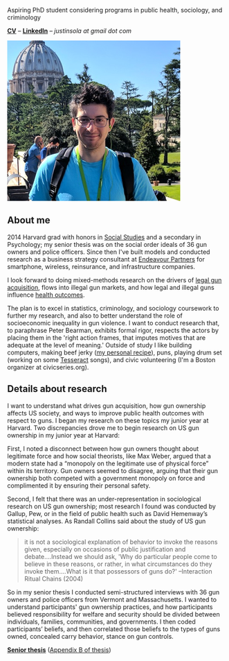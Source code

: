Aspiring PhD student considering programs in public health, sociology, and criminology

**[CV](https://github.com/justinsola/justinsola.github.com/raw/master/files/CV_Jan_2018.pdf)** – **[LinkedIn](https://www.linkedin.com/in/justinlucassola/)** – _justinsola at gmail dot com_

![Image](https://raw.githubusercontent.com/justinsola/justinsola.github.com/master/files/web_pic_small.jpg)

## About me
2014 Harvard grad with honors in [Social Studies](https://socialstudies.fas.harvard.edu/) and a secondary in Psychology; my senior thesis was on the social order ideals of 36 gun owners and police officers. Since then I've built models and conducted research as a business strategy consultant at [Endeavour Partners](https://endeavour.partners/about/) for smartphone, wireless, reinsurance, and infrastructure companies.

I look forward to doing mixed-methods research on the drivers of [legal gun acquisition](https://github.com/justinsola/justinsola.github.com/raw/master/files/Approx_US_Firearm_Sales_by_Month_(Jan1999-Aug2017).pdf), flows into illegal gun markets, and how legal and illegal guns influence [health outcomes](https://github.com/justinsola/justinsola.github.com/raw/master/files/US_Firearm_Deaths_by_Type_(1999-2015).pdf).

The plan is to excel in statistics, criminology, and sociology coursework to further my research, and also to better understand the role of socioeconomic inequality in gun violence. I want to conduct research that, to paraphrase Peter Bearman, exhibits formal rigor, respects the actors by placing them in the 'right action frames, that imputes motives that are adequate at the level of meaning.' Outside of study I like building computers, making beef jerky ([my personal recipe](https://docs.google.com/spreadsheets/d/14g3BNcLFfN2xKgDRqwK4-0S1jt4SJRSaw_OR_8raQ0g/edit?usp=sharing)), puns, playing drum set (working on some [Tesseract](https://www.tesseractband.co.uk/) songs), and civic volunteering (I'm a Boston organizer at civicseries.org).

## Details about research

I want to understand what drives gun acquisition, how gun ownership affects US society, and ways to improve public health outcomes with respect to guns. I began my research on these topics my junior year at Harvard. Two discrepancies drove me to begin research on US gun ownership in my junior year at Harvard:
   
First, I noted a disconnect between how gun owners thought about legitimate force and how social theorists, like Max Weber, argued that a modern state had a “monopoly on the legitimate use of physical force” within its territory. Gun owners seemed to disagree, arguing that their gun ownership both competed with a government monopoly on force and complimented it by ensuring their personal safety.
   
Second, I felt that there was an under-representation in sociological research on US gun ownership; most research I found was conducted by Gallup, Pew, or in the field of public health such as David Hemenway’s statistical analyses. As Randall Collins said about the study of US gun ownership:
>it is not a sociological explanation of behavior to invoke the reasons given, especially on occasions of public justification and debate....Instead we should ask, 'Why do particular people come to believe in these reasons, or rather, in what circumstances do they invoke them....What is it that possessors of guns do?' –Interaction Ritual Chains (2004)
  
So in my senior thesis I conducted semi-structured interviews with 36 gun owners and police officers from Vermont and Massachusetts. I wanted to understand participants' gun ownership practices, and how participants believed responsibility for welfare and security should be divided between individuals, families, communities, and governments. I then coded participants’ beliefs, and then correlated those beliefs to the types of guns owned, concealed carry behavior, stance on gun controls.

**[Senior thesis](https://github.com/justinsola/justinsola.github.com/raw/master/files/Guns_in_the_Ideal_Society.pdf)**  ([Appendix B of thesis](https://github.com/justinsola/justinsola.github.com/raw/master/files/Appendix-B_%E2%80%93_Guns_in_the_Ideal_Society.pdf))
